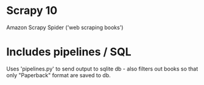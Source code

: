 # Scrapy 10
Amazon Scrapy Spider ('web scraping books')

# Includes pipelines / SQL

Uses 'pipelines.py' to send output to sqlite db - also filters out books so that only "Paperback" format are saved to db.

